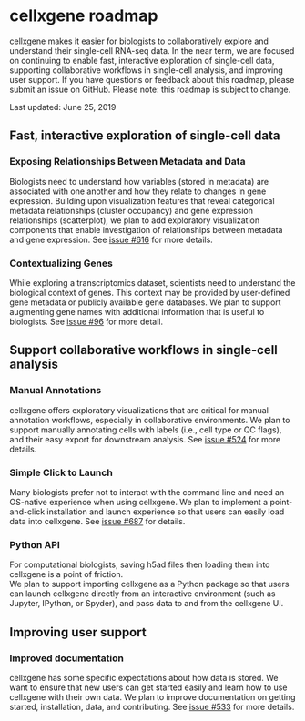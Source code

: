# cellxgene roadmap

cellxgene makes it easier for biologists to collaboratively explore and understand their single-cell RNA-seq data. 
In the near term, we are focused on continuing to enable fast, interactive exploration of single-cell data, supporting collaborative workflows in single-cell analysis, and improving user support. 
If you have questions or feedback about this roadmap, please submit an issue on GitHub.
Please note: this roadmap is subject to change.

Last updated: June 25, 2019

## Fast, interactive exploration of single-cell data

### Exposing Relationships Between Metadata and Data
Biologists need to understand how variables (stored in metadata) are associated with one another and how they relate to changes in gene expression. 
Building upon visualization features that reveal categorical metadata relationships (cluster occupancy) and gene expression relationships (scatterplot), we plan to add exploratory visualization components that enable investigation of relationships between metadata and gene expression. 
See [issue #616](https://github.com/chanzuckerberg/cellxgene/issues/616) for more details.

### Contextualizing Genes
While exploring a transcriptomics dataset, scientists need to understand the biological context of genes.
This context may be provided by user-defined gene metadata or publicly available gene databases. 
We plan to support augmenting gene names with additional information that is useful to biologists. 
See [issue #96](https://github.com/chanzuckerberg/cellxgene/issues/96) for more detail.

## Support collaborative workflows in single-cell analysis

### Manual Annotations
cellxgene offers exploratory visualizations that are critical for manual annotation workflows, especially in collaborative environments. 
We plan to support manually annotating cells with labels (i.e., cell type or QC flags), and their easy export for downstream analysis. 
See [issue #524](https://github.com/chanzuckerberg/cellxgene/issues/524) for more details.

### Simple Click to Launch

Many biologists prefer not to interact with the command line and need an OS-native experience when using cellxgene. 
We plan to implement a point-and-click installation and launch experience so that users can easily load data into cellxgene. 
See [issue #687](https://github.com/chanzuckerberg/cellxgene/issues/687) for details.

### Python API
For computational biologists, saving h5ad files then loading them into cellxgene is a point of friction.  
We plan to support importing cellxgene as a Python package so that users can launch cellxgene directly from an interactive environment (such as Jupyter, IPython, or Spyder), and pass data to and from the cellxgene UI. 

## Improving user support

### Improved documentation
cellxgene has some specific expectations about how data is stored. 
We want to ensure that new users can get started easily and learn how to use cellxgene with their own data. 
We plan to improve documentation on getting started, installation, data, and contributing. 
See [issue #533](https://github.com/chanzuckerberg/cellxgene/issues/533) for more details.
